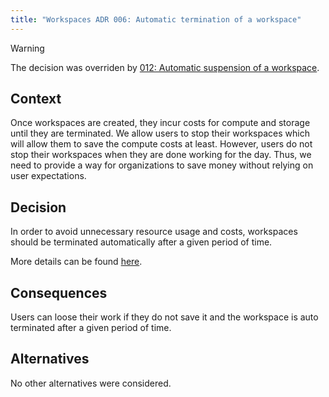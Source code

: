 ```yaml
---
title: "Workspaces ADR 006: Automatic termination of a workspace"
---
```


> [!WARNING]  
> The decision was overriden by [012: Automatic suspension of a workspace](./012_automatic_suspension_of_workspace.md).

## Context

Once workspaces are created, they incur costs for compute and storage until they are terminated.
We allow users to stop their workspaces which will allow them to save the compute costs at least.
However, users do not stop their workspaces when they are done working for the day.
Thus, we need to provide a way for organizations to save money without relying on user expectations.

## Decision

In order to avoid unnecessary resource usage and costs, workspaces should be terminated automatically after a given period of time.

More details can be found [here](https://gitlab.com/groups/gitlab-org/-/epics/10595).

## Consequences

Users can loose their work if they do not save it and the workspace is auto terminated after a given period of time.

## Alternatives

No other alternatives were considered.
